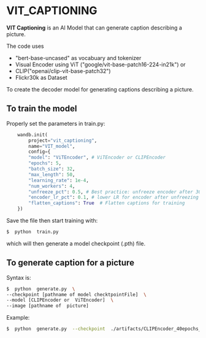 # VIT_CAPTIONING

**VIT Captioning** is an AI Model that can generate caption describing a picture.

The code uses 
 - "bert-base-uncased" as vocabuary and tokenizer
 -  Visual Encoder using ViT ("google/vit-base-patch16-224-in21k") or 
 - CLIP("openai/clip-vit-base-patch32")
 - Flickr30k as Dataset 
 
To create the decoder model for generating captions describing a picture.

## To train the model

Properly set the parameters in train.py:

```python
    wandb.init(
        project="vit_captioning",
        name="VIT_model",
        config={
        "model": "ViTEncoder", # ViTEncoder or CLIPEncoder
        "epochs": 5,
        "batch_size": 32,
        "max_length": 50,
        "learning_rate": 1e-4,
        "num_workers": 4,
        "unfreeze_pct": 0.5, # Best practice: unfreeze encoder after 30% of epochs
        "encoder_lr_pct": 0.1, # lower LR for encoder after unfreezing
        "flatten_captions": True  # Flatten captions for training
    })

```

Save the file then start training with:
```sh
$  python  train.py
```
which will then generate a model checkpoint (.pth) file.
  

## To generate caption for a picture

Syntax is:

```sh
$  python  generate.py  \
--checkpoint [pathname of model checktpointFile]  \
--model [CLIPEncoder or  ViTEncoder]  \
--image [pathname of  picture]
```

Example:

```sh
$  python  generate.py  --checkpoint  ./artifacts/CLIPEncoder_40epochs_unfreeze12.pth  --model  CLIPEncoder  --image  ./images/girl.png
```
